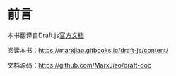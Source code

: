 # 前言

本书翻译自Draft.js[官方文档](https://draftjs.org/docs/overview.html#content)

阅读本书：https://marxjiao.gitbooks.io/draft-js/content/

文档源码：https://github.com/MarxJiao/draft-doc


